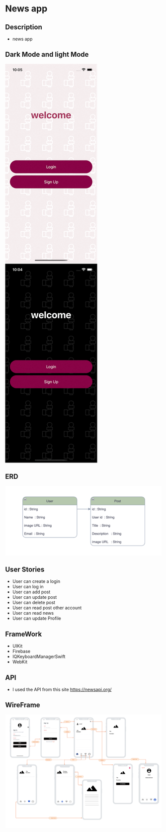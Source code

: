 # News app

## Description 

- news app 


## Dark Mode  and light Mode 

![](lightMode.gif)
![](darkMode.gif)


## ERD

![](ERD.png)


## User Stories 
- User can create a login
- User can log in
- User can add post
- User can update post
- User can delete post 
- User can read post other account 
- User can read news
- User can update Profile 

## FrameWork

- UIKit
- Firebase
- IQKeyboardManagerSwift
- WebKit

## API

- I used the API from this site https://newsapi.org/

## WireFrame

![](Digram.png)
